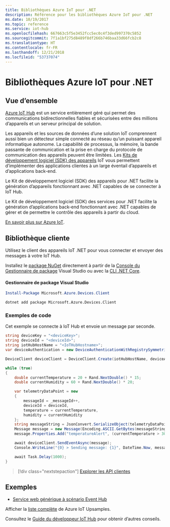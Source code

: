 ```yaml
---
title: Bibliothèques Azure IoT pour .NET
description: Référence pour les bibliothèques Azure IoT pour .NET
ms.date: 10/19/2017
ms.topic: reference
ms.service: iot-hub
ms.openlocfilehash: 667663c5f5e3452fcc5ec0c4f3ded997370c5852
ms.sourcegitcommit: 7f1a1bf275d8489f8df266b746baa33d66fcb2c8
ms.translationtype: HT
ms.contentlocale: fr-FR
ms.lasthandoff: 12/21/2018
ms.locfileid: "53737074"
---
```

# <a name="azure-iot-libraries-for-net"></a>Bibliothèques Azure IoT pour .NET

## <a name="overview"></a>Vue d’ensemble

[Azure IoT Hub](https://azure.microsoft.com/services/iot-hub/) est un service entièrement géré qui permet des communications bidirectionnelles fiables et sécurisées entre des millions d’appareils et un serveur principal de solution.

Les appareils et les sources de données d’une solution IoT comprennent aussi bien un détecteur simple connecté au réseau qu’un puissant appareil informatique autonome. La capabilité de processus, la mémoire, la bande passante de communication et la prise en charge du protocole de communication des appareils peuvent être limitées. Les [Kits de développement logiciel (SDK) des appareils](https://docs.microsoft.com/azure/iot-hub/iot-hub-devguide-sdks) IoT vous permettent d’implémenter des applications clientes à un large éventail d’appareils et d’applications back-end.

Le Kit de développement logiciel (SDK) des appareils pour .NET facilite la génération d’appareils fonctionnant avec .NET capables de se connecter à IoT Hub.

Le Kit de développement logiciel (SDK) des services pour .NET facilite la génération d’applications back-end fonctionnant avec .NET capables de gérer et de permettre le contrôle des appareils à partir du cloud.

[En savoir plus sur Azure IoT](https://docs.microsoft.com/azure/iot-hub/).


## <a name="client-library"></a>Bibliothèque cliente

Utilisez le client des appareils IoT .NET pour vous connecter et envoyer des messages à votre IoT Hub.

Installez le [package NuGet]( https://www.nuget.org/packages/Microsoft.Azure.Devices.Client) directement à partir de la [Console du Gestionnaire de package][PackageManager] Visual Studio ou avec la [CLI .NET Core][DotNetCLI].

#### <a name="visual-studio-package-manager"></a>Gestionnaire de package Visual Studio

```powershell
Install-Package Microsoft.Azure.Devices.Client
```

```bash
dotnet add package Microsoft.Azure.Devices.Client
```
### <a name="code-examples"></a>Exemples de code 

Cet exemple se connecte à IoT Hub et envoie un message par seconde.

```csharp
string deviceKey = "<deviceKey>";
string deviceId = "<deviceId>";
string iotHubHostName = "<IoTHubHostname>";
var deviceAuthentication = new DeviceAuthenticationWithRegistrySymmetricKey(deviceId, deviceKey);

DeviceClient deviceClient = DeviceClient.Create(iotHubHostName, deviceAuthentication, TransportType.Mqtt);

while (true)
{
    double currentTemperature = 20 + Rand.NextDouble() * 15;
    double currentHumidity = 60 + Rand.NextDouble() * 20;

    var telemetryDataPoint = new
    {
        messageId = _messageId++,
        deviceId = deviceId,
        temperature = currentTemperature,
        humidity = currentHumidity
    };
    string messageString = JsonConvert.SerializeObject(telemetryDataPoint);
    Message message = new Message(Encoding.ASCII.GetBytes(messageString));
    message.Properties.Add("temperatureAlert", (currentTemperature > 30) ? "true" : "false");

    await deviceClient.SendEventAsync(message);
    Console.WriteLine("{0} > Sending message: {1}", DateTime.Now, messageString);

    await Task.Delay(1000);
}
```


> [!div class="nextstepaction"]
> [Explorer les API clientes](/dotnet/api/overview/azure/iot/client)

## <a name="samples"></a>Exemples

- [Service web générique à scénario Event Hub](https://azure.microsoft.com/resources/samples/event-hubs-dotnet-importfromweb/)

Afficher la [liste complète](https://azure.microsoft.com/resources/samples/?platform=dotnet&service=iot-hub) de Azure IoT Upsamples.

Consultez le [Guide du développeur IoT Hub](https://docs.microsoft.com/azure/iot-hub/iot-hub-devguide) pour obtenir d’autres conseils.

[PackageManager]: https://docs.microsoft.com/nuget/tools/package-manager-console
[DotNetCLI]: https://docs.microsoft.com/dotnet/core/tools/dotnet-add-package
